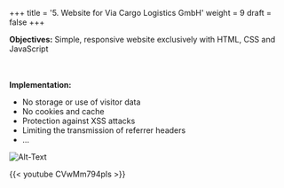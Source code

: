 +++
title = '5. Website for Via Cargo Logistics GmbH'
weight = 9
draft = false
+++

**Objectives:** Simple, responsive website exclusively with HTML, CSS and JavaScript  
</br></br>  

**Implementation:**  
- No storage or use of visitor data
- No cookies and cache
- Protection against XSS attacks
- Limiting the transmission of referrer headers
- …

![Alt-Text](/img/p5.1.jpg)  

{{< youtube CVwMm794pIs >}}  


